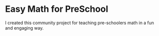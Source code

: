 # Easy Math for PreSchool
I created this community project for teaching pre-schoolers math in a fun and engaging way.
